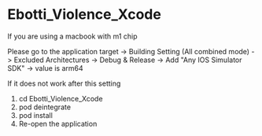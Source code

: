 # Ebotti_Violence_Xcode

If you are using a macbook with m1 chip 

Please go to the application target -> Building Setting (All combined mode) -> Excluded Architectures -> Debug & Release -> Add "Any IOS Simulator SDK" -> value is arm64

If it does not work after this setting
1. cd Ebotti_Violence_Xcode
2. pod deintegrate
3. pod install
4. Re-open the application
